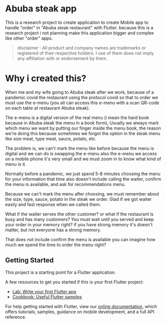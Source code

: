 # Abuba steak app

This is a research project to create application to create Mobile app to handle "order" in "Abuba steak restaurant" with Flutter. because this is a research project i not planning make this application bigger and complex like other "order" apps.

> disclaimer : All product and company names are trademarks or registered of their respective holders. I use of them does not imply any affiliation with or endorsement by them. 

# Why i created this?

When me and my wife going to Abuba steak after we work, because of a pandemic covid the restaurant using the protocol covid so that to order we must use the e-menu (you all can access this e-menu with a scan QR-code on each table at restaurant Abuba steak).

The e-menu is a digital version of the real menu (i mean the hard book because in Abuba steak the menu in a book form), Usually we always mark which menu we want by putting our finger inside the menu book, the reason we're doing this because sometimes we forgot the option in the steak menu like size meat, type meat, sauce, potato, etc. 

The problem is, we can't mark the menu like before because the menu is digital and we can do is swapping the e-menu also the e-menu we access on a mobile phone it's very small and we must zoom in to know what kind of menu is it.

Normally before a pandemic, we just spend 5-8 minutes choosing the menu for your information that time also doesn't include calling the waiter, confirm the menu is available, and ask for recommendations menu.

Because we can't mark the menu after choosing, we must remember about the size, type, sauce, potato in the steak we order. Glad if we got waiter easily and fast response when we called them. 

What if the waiter serves the other customer? or what if the restaurant is busy and has many customers? You must wait until you served and keep your order in your memory right? if you have strong memory it's doesn't matter, but not everyone has a strong memory.

That does not include confirm the menu is available you can imagine how much we spend the time to order the menu right?


## Getting Started

This project is a starting point for a Flutter application.

A few resources to get you started if this is your first Flutter project:

- [Lab: Write your first Flutter app](https://flutter.dev/docs/get-started/codelab)
- [Cookbook: Useful Flutter samples](https://flutter.dev/docs/cookbook)

For help getting started with Flutter, view our
[online documentation](https://flutter.dev/docs), which offers tutorials,
samples, guidance on mobile development, and a full API reference.
